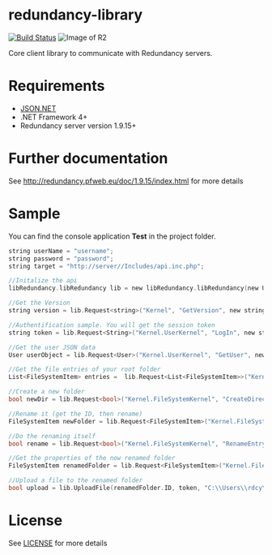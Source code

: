redundancy-library
=============
[![Build Status](https://travis-ci.org/Redundancycloud/redundancy-library.svg?branch=master)](https://travis-ci.org/squarerootfury/redundancy-library)
![Image of R2](https://raw.githubusercontent.com/squarerootfury/redundancy/Lenticularis/nys/Views/img/logoWithText.png)

Core client library to communicate with Redundancy servers.

Requirements
============
* [JSON.NET]
* .NET Framework 4+
* Redundancy server version 1.9.15+

[JSON.NET]:http://james.newtonking.com/json

Further documentation
=====================

See http://redundancy.pfweb.eu/doc/1.9.15/index.html for more details

Sample
======

You can find the console application **Test** in the project folder.

```C 
string userName = "username";
string password = "password";
string target = "http://server//Includes/api.inc.php";

//Initalize the api
libRedundancy.libRedundancy lib = new libRedundancy.libRedundancy(new Uri(target)); 

//Get the Version
string version = lib.Request<string>("Kernel", "GetVersion", new string[0]);

//Authentification sample. You will get the session token
string token = lib.Request<String>("Kernel.UserKernel", "LogIn", new string[] { userName, password, "true" });

//Get the user JSON data
User userObject = lib.Request<User>("Kernel.UserKernel", "GetUser", new string[] { token });

//Get the file entries of your root folder
List<FileSystemItem> entries =  lib.Request<List<FileSystemItem>>("Kernel.FileSystemKernel", "GetContent", new string[] {"/", token });

//Create a new folder
bool newDir = lib.Request<bool>("Kernel.FileSystemKernel", "CreateDirectory", new string[] { "FileUploads", "-1", token });

//Rename it (get the ID, then rename)
FileSystemItem newFolder = lib.Request<FileSystemItem>("Kernel.FileSystemKernel", "GetEntryByAbsolutePath", new string[] { "/FileUploads/", token });

//Do the renaming itself
bool rename = lib.Request<bool>("Kernel.FileSystemKernel", "RenameEntry", new string[] { newFolder.ID.ToString(), "renamedFolder", token });

//Get the properties of the now renamed folder
FileSystemItem renamedFolder = lib.Request<FileSystemItem>("Kernel.FileSystemKernel", "GetEntryByAbsolutePath", new string[] { "/renamedFolder/", token });

//Upload a file to the renamed folder
bool upload = lib.UploadFile(renamedFolder.ID, token, "C:\\Users\\rdcy\\sample.doc");
```

License
=======

See [LICENSE](LICENSE) for more details
